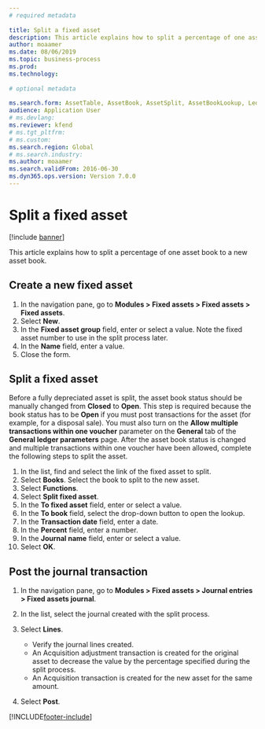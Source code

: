 ```yaml
--- 
# required metadata 
 
title: Split a fixed asset
description: This article explains how to split a percentage of one asset book to a new asset book.
author: moaamer
ms.date: 08/06/2019
ms.topic: business-process 
ms.prod:  
ms.technology:  
 
# optional metadata 
 
ms.search.form: AssetTable, AssetBook, AssetSplit, AssetBookLookup, LedgerJournalTable, LedgerJournalTransAsset   
audience: Application User 
# ms.devlang:  
ms.reviewer: kfend
# ms.tgt_pltfrm:  
# ms.custom:  
ms.search.region: Global
# ms.search.industry: 
ms.author: moaamer
ms.search.validFrom: 2016-06-30 
ms.dyn365.ops.version: Version 7.0.0 
---
```

# Split a fixed asset

[!include [banner](../../includes/banner.md)]

This article explains how to split a percentage of one asset book to a new asset book. 

## Create a new fixed asset

1. In the navigation pane, go to **Modules \> Fixed assets \> Fixed assets \> Fixed assets**.
2. Select **New**.
3. In the **Fixed asset group** field, enter or select a value. Note the fixed asset number to use in the split process later.
4. In the **Name** field, enter a value.
5. Close the form.

## Split a fixed asset

Before a fully depreciated asset is split, the asset book status should be manually changed from **Closed** to **Open**. This step is required because the book status has to be **Open** if you must post transactions for the asset (for example, for a disposal sale). You must also turn on the **Allow multiple transactions within one voucher** parameter on the **General** tab of the **General ledger parameters** page. After the asset book status is changed and multiple transactions within one voucher have been allowed, complete the following steps to split the asset.

1. In the list, find and select the link of the fixed asset to split.
2. Select **Books**. Select the book to split to the new asset.
3. Select **Functions**.
4. Select **Split fixed asset**.
5. In the **To fixed asset** field, enter or select a value.
6. In the **To book** field, select the drop-down button to open the lookup.
7. In the **Transaction date** field, enter a date.
8. In the **Percent** field, enter a number.
9. In the **Journal name** field, enter or select a value.
10. Select **OK**.

## Post the journal transaction

1. In the navigation pane, go to **Modules \> Fixed assets \> Journal entries \> Fixed assets journal**.
2. In the list, select the journal created with the split process.
3. Select **Lines**.

    - Verify the journal lines created.
    - An Acquisition adjustment transaction is created for the original asset to decrease the value by the percentage specified during the split process.
    - An Acquisition transaction is created for the new asset for the same amount.

4. Select **Post**.


[!INCLUDE[footer-include](../../../includes/footer-banner.md)]

